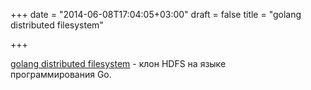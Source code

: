 +++
date = "2014-06-08T17:04:05+03:00"
draft = false
title = "golang distributed filesystem"

+++

<p><a href="https://github.com/michaelmaltese/golang-distributed-filesystem">golang&nbsp;distributed&nbsp;filesystem</a>&nbsp;- клон&nbsp;HDFS на языке программирования&nbsp;Go.</p>

